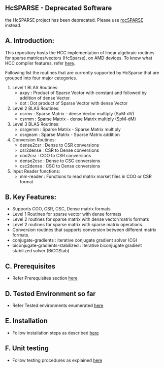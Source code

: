 ## HcSPARSE - Deprecated Software
the HcSPARSE project has been deprecated. Please use [rocSPARSE](https://github.com/ROCmSoftwarePlatform/rocSPARSE/) instead.

## A. Introduction: ##

This repository hosts the HCC implementation of linear algebraic routines for sparse matrices/vectors (HcSparse), on AMD devices. To know what HCC compiler features, refer [here](https://github.com/RadeonOpenCompute/hcc). 

Following list the routines that are currently supported by HcSparse that are grouped into four major categories.

   1. Level 1 BLAS Routines:
      * axpy : Product of Sparse Vector with constant and followed by addition of dense Vector.
      * dot : Dot product of Sparse Vector with dense Vector
   2. Level 2 BLAS Routines:
      * csrmv  : Sparse Matrix - dense Vector multiply (SpM-dV) 
      * csrmm  : Sparse Matrix - dense Matrix multiply (SpM-dM)
   3. Level 3 BLAS Routines:
      * csrgemm : Sparse Matrix - Sparse Matrix multiply 
      * csrgeam : Sparse Matrix - Sparse Matrix addition
   4. Conversion Routines:
      * dense2csr : Dense to CSR conversions
      * csr2dense : CSR to Dense conversions
      * coo2csr : COO to CSR conversions 
      * dense2csc : Dense to CSC conversions
      * csc2dense : CSC to Dense conversions
   5. Input Reader functions:
      * mm-reader : Functions to read matrix market files in COO or CSR format

## B. Key Features: ##

   * Supports COO, CSR, CSC, Dense matrix formats.
   * Level 1 Routines for sparse vector with dense formats
   * Level 2 routines for sparse matrix with dense vector/matrix formats
   * Level 2 routines for sparse matrix with sparse matrix operations.
   * Conversion routines that supports conversion between different matrix formats.
   * conjugate-gradients : iterative conjugate gradient solver (CG)
   * biconjugate-gradients-stabilized : Iterative biconjugate gradient stabilized solver (BiCGStab)

## C. Prerequisites ##

* Refer Prerequisites section [here](https://github.com/ROCmSoftwarePlatform/HcSPARSE/wiki/Prerequisites)

## D. Tested Environment so far 

* Refer Tested environments enumerated [here](https://github.com/ROCmSoftwarePlatform/HcSPARSE/wiki/Tested-Environments)

## E. Installation  

* Follow installation steps as described [here](https://github.com/ROCmSoftwarePlatform/HcSPARSE/wiki/Installation)

## F. Unit testing

* Follow testing procedures as explained [here](https://github.com/ROCmSoftwarePlatform/HcSPARSE/wiki/Unit-testing)

